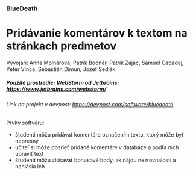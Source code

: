 ### BlueDeath

# Pridávanie komentárov k textom na stránkach predmetov

Vývojári: Anna Molnárová, Patrik Bodnár, Patrik Zajac, Samuel Cabadaj, Peter Vinca, Sebastián Dimun, Jozef Sedlák

##### Použité prostredie: WebStorm od Jetbrains: https://www.jetbrains.com/webstorm/

######  Link na projekt v devpost: https://devpost.com/software/bluedeath

###
###
###
Prvky softvéru:

  - študenti môžu pridávať komentáre označením textu, ktorý môže byť nepresný
  - učiteľ si môže pozrieť pridané komentáre v databáze a podľa nich upraviť text
  - študenti môžu získavať bonusové body, ak nájdu nezrovnalosti a nahlásia ich